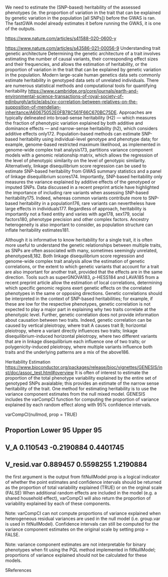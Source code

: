 We need to estimate the (SNP-based) heritability of the assessed phenotypes (ie. the proportion of variation in the trait that can be explained by genetic variation in the population [all SNPs]) before the GWAS is ran. The fastGWA model already estimates it before running the GWAS, it is one of the outputs. 

https://www.nature.com/articles/s41588-020-0600-y

https://www.nature.com/articles/s43586-021-00056-9 Understanding trait genetic architecture
Determining the genetic architecture of a trait involves estimating the number of causal variants, their corresponding effect sizes and their frequencies, and allows the estimation of heritability, or the proportion of variation in the trait that can be explained by genetic variation in the population. Modern large-scale human genetics data sets commonly estimate heritability in genotyped data sets of unrelated individuals. There are numerous statistical methods and computational tools for quantifying heritability https://www.cambridge.org/core/journals/earth-and-environmental-science-transactions-of-royal-society-of-edinburgh/article/abs/xv-correlation-between-relatives-on-the-supposition-of-mendelian-inheritance/A60675052E0FB78C561F66C670BC75DE. Approaches are typically delineated into broad-sense heritability (H2) — which measures the fraction of phenotypic variation explained by both additive and dominance effects — and narrow-sense heritability (h2), which considers additive effects only172. Population-based methods can estimate SNP-based heritability using individual-level genotype and phenotype data; for example, genome-based restricted maximum likelihood, as implemented in genome-wide complex trait analysis173, partitions variance component models with a genomic relationship matrix, which allows the regression of the level of phenotypic similarity on the level of genotypic similarity. Alternatively, linkage disequilibrium score regression can be used to estimate SNP-based heritability from GWAS summary statistics and a panel of linkage disequilibrium scores174. Importantly, SNP-based heritability only measures the variance explained by additive effects of the genotyped or imputed SNPs. Data discussed in a recent preprint article have highlighted the importance of including rare variants when assessing SNP-based heritability175. Indeed, whereas common variants contribute more to SNP-based heritability in a population176, rare variants can nevertheless have large effects in individuals177. Regardless of approach, heritability is importantly not a fixed entity and varies with age178, sex179, social factors180, phenotype precision and other complex factors. Ancestry heterogeneity is also important to consider, as population structure can inflate heritability estimates181.

Although it is informative to know heritability for a single trait, it is often more useful to understand the genetic relationships between multiple traits, as SNPs are often associated with many, sometimes seemingly unrelated, phenotypes8,182. Both linkage disequilibrium score regression and genome-wide complex trait analysis allow the estimation of genetic correlations, or the extent to which genetic variants that account for a trait are also important for another trait, provided that the effects are in the same direction. Tools such as superGNOVA183, ρ-HESS184 and LAVA185 from a recent preprint article allow the estimation of local correlations, determining which specific genomic regions exert genetic effects on the correlated phenotypes in the same or opposing directions. Genetic correlations should be interpreted in the context of SNP-based heritabilities; for example, if these are low for the respective phenotypes, genetic correlation is not expected to play a major part in explaining why two traits correlate at the phenotypic level. Further, genetic correlation does not provide information about causation between two traits. Indeed, genetic correlation can be caused by vertical pleiotropy, where trait A causes trait B; horizontal pleiotropy, where a variant directly influences two traits; linkage disequilibrium-induced horizontal pleiotropy, where two different variants that are in linkage disequilibrium each influence one of two traits; or polygenicity-induced pleiotropy, where multiple variants influence both traits and the underlying patterns are a mix of the above186.



Heritability Estimation
https://www.bioconductor.org/packages/release/bioc/vignettes/GENESIS/inst/doc/assoc_test.html#overview
It is often of interest to estimate the proportion of the total phenotype variability explained by the entire set of genotyped SNPs avaialable; this provides an estimate of the narrow sense heritability of the trait. One method for estimating heritability is to use the variance component estimates from the null mixed model. GENESIS includes the varCompCI function for computing the proportion of variance explained by each random effect along with 95% confidence intervals.

varCompCI(nullmod, prop = TRUE)
##             Proportion   Lower 95  Upper 95
## V_A           0.110543 -0.2190884 0.4401745
## V_resid.var   0.889457  0.5598255 1.2190884
the first argument is the output from fitNullModel
prop is a logical indicator of whether the point estimates and confidence intervals should be returned as the proportion of total variability explained (TRUE) or on the orginal scale (FALSE)
When additional random effects are included in the model (e.g. a shared household effect), varCompCI will also return the proportion of variability explained by each of these components.

Note: varCompCI can not compute proportions of variance explained when heterogeneous residual variances are used in the null model (i.e. group.var is used in fitNullModel). Confidence intervals can still be computed for the variance component estimates on the original scale by setting prop = FALSE.

Note: variance component estimates are not interpretable for binary phenotypes when fit using the PQL method implemented in fitNullModel; proportions of variance explained should not be calculated for these models.

5References
